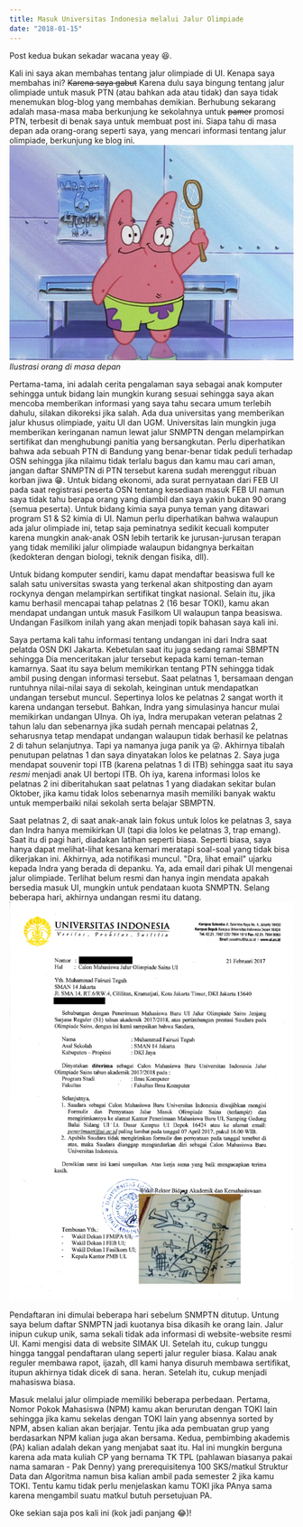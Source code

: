 ```yaml
---
title: Masuk Universitas Indonesia melalui Jalur Olimpiade
date: "2018-01-15"
---
```


Post kedua bukan sekadar wacana yeay :laughing:.

Kali ini saya akan membahas tentang jalur olimpiade di UI. Kenapa saya membahas ini? ~~Karena saya gabut~~ Karena dulu saya bingung tentang jalur olimpiade untuk masuk PTN (atau bahkan ada atau tidak) dan saya tidak menemukan blog-blog yang membahas demikian. Berhubung sekarang adalah masa-masa maba berkunjung ke sekolahnya untuk ~~pamer~~ promosi PTN, terbesit di benak saya untuk membuat post ini. Siapa tahu di masa depan ada orang-orang seperti saya, yang mencari informasi tentang jalur olimpiade, berkunjung ke blog ini.
![Patrick di masa depan](./patron.png)
*Ilustrasi orang di masa depan*

Pertama-tama, ini adalah cerita pengalaman saya sebagai anak komputer sehingga untuk bidang lain mungkin kurang sesuai sehingga saya akan mencoba memberikan informasi yang saya tahu secara umum terlebih dahulu, silakan dikoreksi jika salah. Ada dua universitas yang memberikan jalur khusus olimpiade, yaitu UI dan UGM. Universitas lain mungkin juga memberikan keringanan namun lewat jalur SNMPTN dengan melampirkan sertifikat dan menghubungi panitia yang bersangkutan. Perlu diperhatikan bahwa ada sebuah PTN di Bandung yang benar-benar tidak peduli terhadap OSN sehingga jika nilaimu tidak terlalu bagus dan kamu mau cari aman, jangan daftar SNMPTN di PTN tersebut karena sudah merenggut ribuan korban jiwa :grin:. Untuk bidang ekonomi, ada surat pernyataan dari FEB UI pada saat registrasi peserta OSN tentang kesediaan masuk FEB UI namun saya tidak tahu berapa orang yang diambil dan saya yakin bukan 90 orang (semua peserta). Untuk bidang kimia saya punya teman yang ditawari program S1 & S2 kimia di UI. Namun perlu diperhatikan bahwa walaupun ada jalur olimpiade ini, tetap saja peminatnya sedikit kecuali komputer karena mungkin anak-anak OSN lebih tertarik ke jurusan-jurusan terapan yang tidak memiliki jalur olimpiade walaupun bidangnya berkaitan (kedokteran dengan biologi, teknik dengan fisika, dll).

Untuk bidang komputer sendiri, kamu dapat mendaftar beasiswa full ke salah satu universitas swasta yang terkenal akan shitposting dan ayam rockynya dengan melampirkan sertifikat tingkat nasional. Selain itu, jika kamu berhasil mencapai tahap pelatnas 2 (16 besar TOKI), kamu akan mendapat undangan untuk masuk Fasilkom UI walaupun tanpa beasiswa. Undangan Fasilkom inilah yang akan menjadi topik bahasan saya kali ini.

Saya pertama kali tahu informasi tentang undangan ini dari Indra saat pelatda OSN DKI Jakarta. Kebetulan saat itu juga sedang ramai SBMPTN sehingga Dia menceritakan jalur tersebut kepada kami teman-teman kamarnya. Saat itu saya belum memikirkan tentang PTN sehingga tidak ambil pusing dengan informasi tersebut. Saat pelatnas 1, bersamaan dengan runtuhnya nilai-nilai saya di sekolah, keinginan untuk mendapatkan undangan tersebut muncul. Sepertinya lolos ke pelatnas 2 sangat worth it karena undangan tersebut. Bahkan, Indra yang simulasinya hancur mulai memikirkan undangan UInya. Oh iya, Indra merupakan veteran pelatnas 2 tahun lalu dan sebenarnya jika sudah pernah mencapai pelatnas 2, seharusnya tetap mendapat undangan walaupun tidak berhasil ke pelatnas 2 di tahun selanjutnya. Tapi ya namanya juga panik ya :stuck_out_tongue_winking_eye:. Akhirnya tibalah penutupan pelatnas 1 dan saya dinyatakan lolos ke pelatnas 2. Saya juga mendapat souvenir topi ITB (karena pelatnas 1 di ITB) sehingga saat itu saya *resmi* menjadi anak UI bertopi ITB. Oh iya, karena informasi lolos ke pelatnas 2 ini diberitahukan saat pelatnas 1 yang diadakan sekitar bulan Oktober, jika kamu tidak lolos sebenarnya masih memiliki banyak waktu untuk memperbaiki nilai sekolah serta belajar SBMPTN.

Saat pelatnas 2, di saat anak-anak lain fokus untuk lolos ke pelatnas 3, saya dan Indra hanya memikirkan UI (tapi dia lolos ke pelatnas 3, trap emang). Saat itu di pagi hari, diadakan latihan seperti biasa. Seperti biasa, saya hanya dapat melihat-lihat kesana kemari meratapi soal-soal yang tidak bisa dikerjakan ini. Akhirnya, ada notifikasi muncul. "Dra, lihat email" ujarku kepada Indra yang berada di depanku. Ya, ada email dari pihak UI mengenai jalur olimpiade. Terlihat belum resmi dan hanya ingin mendata apakah bersedia masuk UI, mungkin untuk pendataan kuota SNMPTN. Selang beberapa hari, akhirnya undangan resmi itu datang.
![Undangan dari UI](./undangan.png)

Pendaftaran ini dimulai beberapa hari sebelum SNMPTN ditutup. Untung saya belum daftar SNMPTN jadi kuotanya bisa dikasih ke orang lain. Jalur inipun cukup unik, sama sekali tidak ada informasi di website-website resmi UI. Kami mengisi data di website SIMAK UI. Setelah itu, cukup tunggu hingga tanggal pendaftaran ulang seperti jalur reguler biasa. Kalau anak reguler membawa rapot, ijazah, dll kami hanya disuruh membawa sertifikat, itupun akhirnya tidak dicek di sana. heran. Setelah itu, cukup menjadi mahasiswa biasa.

Masuk melalui jalur olimpiade memiliki beberapa perbedaan. Pertama, Nomor Pokok Mahasiswa (NPM) kamu akan berurutan dengan TOKI lain sehingga jika kamu sekelas dengan TOKI lain yang absennya sorted by NPM, absen kalian akan berjajar. Tentu jika ada pembuatan grup yang berdasarkan NPM kalian juga akan bersama. Kedua, pembimbing akademis (PA) kalian adalah dekan yang menjabat saat itu. Hal ini mungkin berguna karena ada mata kuliah CP yang bernama TK TPL (pahlawan biasanya pakai nama samaran - Pak Denny) yang prerequisitenya 100 SKS/matkul Struktur Data dan Algoritma namun bisa kalian ambil pada semester 2 jika kamu TOKI. Tentu kamu tidak perlu menjelaskan kamu TOKI jika PAnya sama karena mengambil suatu matkul butuh persetujuan PA.

Oke sekian saja pos kali ini (kok jadi panjang :joy:)!